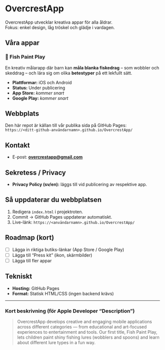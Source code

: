 # OvercrestApp

OvercrestApp utvecklar kreativa appar för alla åldrar.  
Fokus: enkel design, låg tröskel och glädje i vardagen.

## Våra appar

### 🎨 Fish Paint Play
En kreativ målarapp där barn kan **måla blanka fiskedrag** – som wobbler och skeddrag – och lära sig om olika **betestyper** på ett lekfullt sätt.

- **Plattformar:** iOS och Android  
- **Status:** Under publicering  
- **App Store:** _kommer snart_  
- **Google Play:** _kommer snart_

## Webbplats
Den här repot är källan till vår publika sida på GitHub Pages:  
`https://<ditt-github-användarnamn>.github.io/OvercrestApp/`

## Kontakt
- E-post: **overcrestapp@gmail.com**

## Sekretess / Privacy
- **Privacy Policy (sv/en):** läggs till vid publicering av respektive app.

## Så uppdaterar du webbplatsen
1. Redigera `index.html` i projektroten.  
2. Commit → GitHub Pages uppdaterar automatiskt.  
3. Live-länk: `https://<användarnamn>.github.io/OvercrestApp/`

## Roadmap (kort)
- [ ] Lägga in riktiga butiks-länkar (App Store / Google Play)  
- [ ] Lägga till “Press kit” (ikon, skärmbilder)  
- [ ] Lägga till fler appar

## Tekniskt
- **Hosting:** GitHub Pages  
- **Format:** Statisk HTML/CSS (ingen backend krävs)

---

### Kort beskrivning (för Apple Developer “Description”)
> OvercrestApp develops creative and engaging mobile applications across different categories — from educational and art-focused experiences to entertainment and tools. Our first title, Fish Paint Play, lets children paint shiny fishing lures (wobblers and spoons) and learn about different lure types in a fun way.

